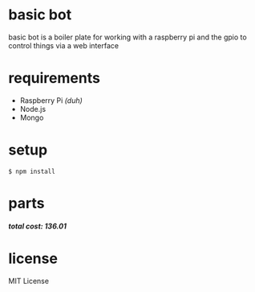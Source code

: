 # basic bot
basic bot is a boiler plate for working with a raspberry pi and the gpio to control things via a web interface

# requirements

* Raspberry Pi *(duh)*
* Node.js
* Mongo

# setup

    $ npm install

# parts
##### total cost: 136.01


# license
MIT License
